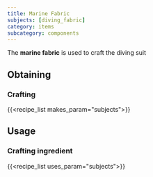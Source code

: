 ```yaml
---
title: Marine Fabric
subjects: [diving_fabric]
category: items
subcategory: components
---
```


The **marine fabric** is used to craft the diving suit

Obtaining
---------

### Crafting
{{<recipe_list makes_param="subjects">}}

Usage
-----

### Crafting ingredient
{{<recipe_list uses_param="subjects">}}
